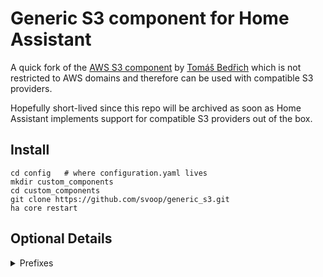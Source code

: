 # Generic S3 component for Home Assistant

A quick fork of the [AWS S3 component](https://github.com/home-assistant/core/tree/dev/homeassistant/components/aws_s3) by [
Tomáš Bedřich](https://github.com/tomasbedrich) which is not restricted to AWS domains and therefore can be used with compatible S3 providers.

Hopefully short-lived since this repo will be archived as soon as Home Assistant implements support for compatible S3 providers out of the box.

## Install

```
cd config   # where configuration.yaml lives
mkdir custom_components
cd custom_components
git clone https://github.com/svoop/generic_s3.git
ha core restart
```

## Optional Details

<details>
<summary>Prefixes</summary>
<br>

In order to use Prefixes, you will need to enter a prefix when creating a new connection.
Pre-existing connections cannot be changed to include a new prefix.

When entering a prefix, use the following syntax, making sure to include the trailing slash:

```
firstfolder/nextfolder/lastfolder/
```

For example, if you would like to use the location "backups/homeassistant/" within your bucket, the prefix in the setup pane would be:

```
backups/homeassistant/
```

<br>
<details>

<summary>S3 IAM Policy</summary>
<br>

In order to get IAM working with read/write to the location that you would like, without allowing access to any other folders within the bucket an example IAM policy is shown below:

This policy assumes the following information:
  * A bucket with the name "myhomebackups"
  * A prefix of "backups/homeassistant"


```
{
  "Version": "2012-10-17",
  "Statement": [
    {
      "Effect": "Allow",
      "Action": [
        "s3:ListAllMyBuckets",
        "s3:GetBucketLocation"
      ],
      "Resource": "arn:aws:s3:::*"
    },
    {
      "Effect": "Allow",
      "Action": "s3:ListBucket",
      "Resource": "arn:aws:s3:::myhomebackups",
      "Condition": {
        "StringEquals": {
          "s3:prefix": [
            "",
            "backups/",
            "backups/homeassistant/"
          ]
        }
      }
    },
    {
      "Effect": "Allow",
      "Action": "s3:ListBucket",
      "Resource": "arn:aws:s3:::myhomebackups",
      "Condition": {
        "StringLike": {
          "s3:prefix": "backups/*",
          "s3:prefix": "backups/homeassistant/*"
        }
      }
    },
    {
      "Effect": "Allow",
      "Action": "s3:*",
      "Resource": "arn:aws:s3:::myhomebackups/backups/homeassistant/*"
    }
  ]
}
```

</details>
</details>
